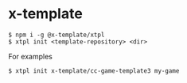 # x-template

```sh-session
$ npm i -g @x-template/xtpl
$ xtpl init <template-repository> <dir>
```

For examples
```sh-session
$ xtpl init x-template/cc-game-template3 my-game
```